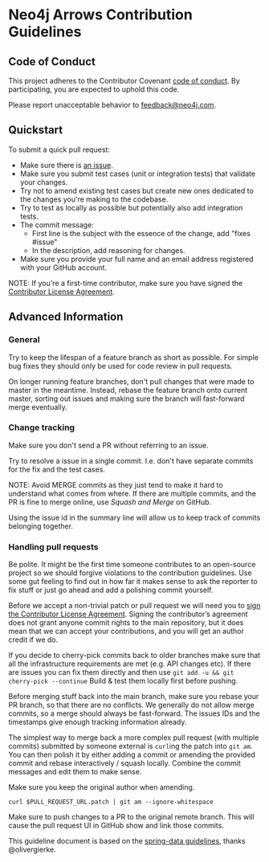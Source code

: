 # Neo4j Arrows Contribution Guidelines

## Code of Conduct

This project adheres to the Contributor Covenant [code of conduct](CODE_OF_CONDUCT.md).
By participating, you  are expected to uphold this code.

Please report unacceptable behavior to feedback@neo4j.com.

## Quickstart

To submit a quick pull request:

- Make sure there is [an issue](https://github.com/neo4j-labs/arrows.app/issues).
- Make sure you submit test cases (unit or integration tests) that validate your changes.
- Try not to amend existing test cases but create new ones dedicated to the changes you're making to the codebase. 
- Try to test as locally as possible but potentially also add integration tests.
- The commit message:
  - First line is the subject with the essence of the change, add "fixes #issue"
  - In the description, add reasoning for changes.
- Make sure you provide your full name and an email address registered with your GitHub account.

NOTE: If you're a first-time contributor, make sure you have signed the [Contributor License Agreement](https://neo4j.com/developer/cla/).

## Advanced Information

### General

Try to keep the lifespan of a feature branch as short as possible. For simple bug fixes they should only be used for code review in pull requests.

On longer running feature branches, don't pull changes that were made to master in the meantime.
Instead, rebase the feature branch onto current master, sorting out issues and making sure the branch will fast-forward merge eventually.

### Change tracking

Make sure you don't send a PR without referring to an issue.

Try to resolve a issue in a single commit. I.e. don't have separate commits for the fix and the test cases.

NOTE: Avoid MERGE commits as they just tend to make it hard to understand what comes from where.
If there are multiple commits, and the PR is fine to merge online, use *Squash and Merge* on GitHub.

Using the issue id in the summary line will allow us to keep track of commits belonging together.

### Handling pull requests

Be polite. 
It might be the first time someone contributes to an open-source project so we should forgive violations to the contribution guidelines. 
Use some gut feeling to find out in how far it makes sense to ask the reporter to fix stuff or just go ahead and add a polishing commit yourself.

Before we accept a non-trivial patch or pull request we will need you to [sign the Contributor License Agreement](https://neo4j.com/developer/cla/). 
Signing the contributor’s agreement does not grant anyone commit rights to the main repository, but it does mean that we can accept your contributions, and you will get an author credit if we do.

If you decide to cherry-pick commits back to older branches make sure that all the infrastructure requirements are met (e.g. API changes etc).
If there are issues you can fix them directly and then use `git add -u && git cherry-pick --continue`
Build & test them locally first before pushing.

Before merging stuff back into the main branch, make sure you rebase your PR branch, so that there are no conflicts.
We generally do not allow merge commits, so a merge should always be fast-forward. 
The issues IDs and the timestamps give enough tracking information already.

The simplest way to merge back a more complex pull request (with multiple commits) submitted by someone external is `curl`ing the patch into `git am`. 
You can then polish it by either adding a commit or amending the provided commit and rebase interactively / squash locally. 
Combine the commit messages and edit them to make sense.

Make sure you keep the original author when amending.


```
curl $PULL_REQUEST_URL.patch | git am --ignore-whitespace
```

Make sure to push changes to a PR to the original remote branch.
This will cause the pull request UI in GitHub show and link those commits.

This guideline document is based on the [spring-data guidelines](https://github.com/spring-projects/spring-data-build/blob/master/CONTRIBUTING.adoc), thanks @olivergierke.